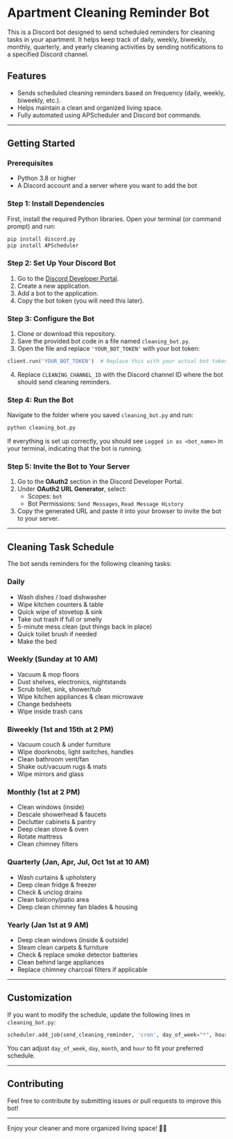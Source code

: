 # Apartment Cleaning Reminder Bot

This is a Discord bot designed to send scheduled reminders for cleaning tasks in your apartment. It helps keep track of daily, weekly, biweekly, monthly, quarterly, and yearly cleaning activities by sending notifications to a specified Discord channel.

## **Features**
- Sends scheduled cleaning reminders based on frequency (daily, weekly, biweekly, etc.).
- Helps maintain a clean and organized living space.
- Fully automated using APScheduler and Discord bot commands.

---

## **Getting Started**

### **Prerequisites**
- Python 3.8 or higher
- A Discord account and a server where you want to add the bot

### **Step 1: Install Dependencies**
First, install the required Python libraries. Open your terminal (or command prompt) and run:

```bash
pip install discord.py
pip install APScheduler
```

### **Step 2: Set Up Your Discord Bot**
1. Go to the [Discord Developer Portal](https://discord.com/developers/applications).
2. Create a new application.
3. Add a bot to the application.
4. Copy the bot token (you will need this later).

### **Step 3: Configure the Bot**
1. Clone or download this repository.
2. Save the provided bot code in a file named `cleaning_bot.py`.
3. Open the file and replace `'YOUR_BOT_TOKEN'` with your bot token:

```python
client.run('YOUR_BOT_TOKEN')  # Replace this with your actual bot token
```

4. Replace `CLEANING_CHANNEL_ID` with the Discord channel ID where the bot should send cleaning reminders.

### **Step 4: Run the Bot**
Navigate to the folder where you saved `cleaning_bot.py` and run:

```bash
python cleaning_bot.py
```

If everything is set up correctly, you should see `Logged in as <bot_name>` in your terminal, indicating that the bot is running.

### **Step 5: Invite the Bot to Your Server**
1. Go to the **OAuth2** section in the Discord Developer Portal.
2. Under **OAuth2 URL Generator**, select:
   - Scopes: `bot`
   - Bot Permissions: `Send Messages`, `Read Message History`
3. Copy the generated URL and paste it into your browser to invite the bot to your server.

---

## **Cleaning Task Schedule**
The bot sends reminders for the following cleaning tasks:

### **Daily**
- Wash dishes / load dishwasher
- Wipe kitchen counters & table
- Quick wipe of stovetop & sink
- Take out trash if full or smelly
- 5-minute mess clean (put things back in place)
- Quick toilet brush if needed
- Make the bed

### **Weekly (Sunday at 10 AM)**
- Vacuum & mop floors
- Dust shelves, electronics, nightstands
- Scrub toilet, sink, shower/tub
- Wipe kitchen appliances & clean microwave
- Change bedsheets
- Wipe inside trash cans

### **Biweekly (1st and 15th at 2 PM)**
- Vacuum couch & under furniture
- Wipe doorknobs, light switches, handles
- Clean bathroom vent/fan
- Shake out/vacuum rugs & mats
- Wipe mirrors and glass

### **Monthly (1st at 2 PM)**
- Clean windows (inside)
- Descale showerhead & faucets
- Declutter cabinets & pantry
- Deep clean stove & oven
- Rotate mattress
- Clean chimney filters

### **Quarterly (Jan, Apr, Jul, Oct 1st at 10 AM)**
- Wash curtains & upholstery
- Deep clean fridge & freezer
- Check & unclog drains
- Clean balcony/patio area
- Deep clean chimney fan blades & housing

### **Yearly (Jan 1st at 9 AM)**
- Deep clean windows (inside & outside)
- Steam clean carpets & furniture
- Check & replace smoke detector batteries
- Clean behind large appliances
- Replace chimney charcoal filters if applicable

---

## **Customization**
If you want to modify the schedule, update the following lines in `cleaning_bot.py`:

```python
scheduler.add_job(send_cleaning_reminder, 'cron', day_of_week="*", hour=9, args=["daily"])
```

You can adjust `day_of_week`, `day`, `month`, and `hour` to fit your preferred schedule.

---

## **Contributing**
Feel free to contribute by submitting issues or pull requests to improve this bot!

---

Enjoy your cleaner and more organized living space! 🏡✨
